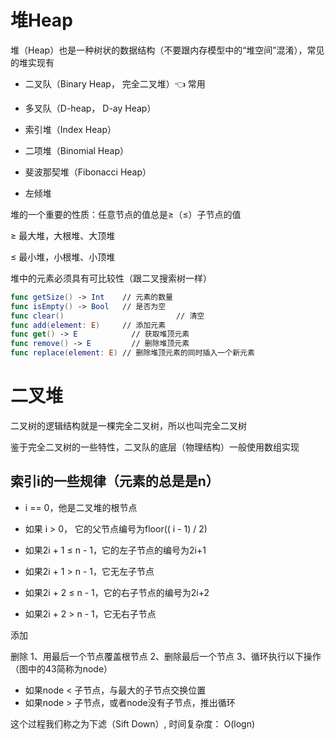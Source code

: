 # 堆Heap

堆（Heap）也是一种树状的数据结构（不要跟内存模型中的“堆空间”混淆），常见的堆实现有

- 二叉队（Binary Heap， 完全二叉堆）👈 常用

- 多叉队（D-heap， D-ay Heap）
- 索引堆（Index Heap）
- 二项堆（Binomial Heap）
- 斐波那契堆（Fibonacci Heap）
- 左倾堆



堆的一个重要的性质：任意节点的值总是≥（≤）子节点的值



≥ 最大堆，大根堆、大顶堆

≤ 最小堆，小根堆、小顶堆



堆中的元素必须具有可比较性（跟二叉搜索树一样）

```swift
func getSize() -> Int    // 元素的数量
func isEmpty() -> Bool   // 是否为空
func clear() 			 			 // 清空
func add(element: E)     // 添加元素
func get() -> E   		   // 获取堆顶元素
func remove() -> E   	   // 删除堆顶元素
func replace(element: E) // 删除堆顶元素的同时插入一个新元素
```



# 二叉堆

二叉树的逻辑结构就是一棵完全二叉树，所以也叫完全二叉树

鉴于完全二叉树的一些特性，二叉队的底层（物理结构）一般使用数组实现



## 索引i的一些规律（元素的总是是n）

- i == 0，他是二叉堆的根节点
- 如果 i > 0， 它的父节点编号为floor(( i - 1) / 2)

- 如果2i + 1 ≤ n - 1，它的左子节点的编号为2i+1
- 如果2i + 1 > n - 1，它无左子节点

- 如果2i + 2 ≤ n - 1，它的右子节点的编号为2i+2

- 如果2i + 2 > n - 1，它无右子节点

添加


删除
1、用最后一个节点覆盖根节点
2、删除最后一个节点
3、循环执行以下操作（图中的43简称为node）
- 如果node < 子节点，与最大的子节点交换位置
- 如果node > 子节点，或者node没有子节点，推出循环

这个过程我们称之为下滤（Sift Down）, 时间复杂度： O(logn)

